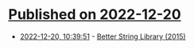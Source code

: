 # [Published on 2022-12-20](index.md)

* [2022-12-20, 10:39:51](https://news.ycombinator.com/item?id=34064091) - [Better String Library (2015)](https://raw.githubusercontent.com/websnarf/bstrlib/master/bstrlib.txt)
